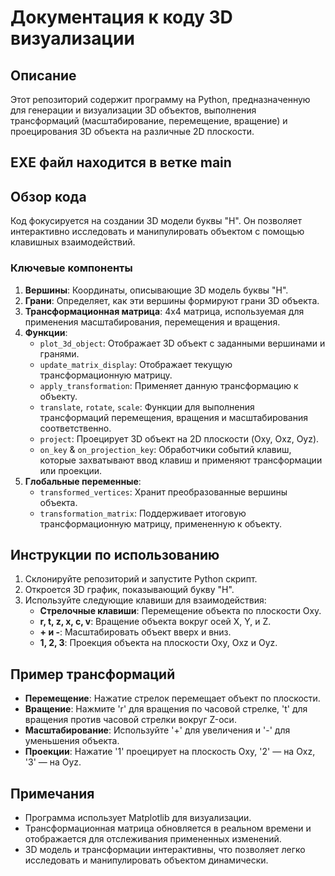 # Документация к коду 3D визуализации

## Описание
Этот репозиторий содержит программу на Python, предназначенную для генерации и визуализации 3D объектов, выполнения трансформаций (масштабирование, перемещение, вращение) и проецирования 3D объекта на различные 2D плоскости.

## EXE файл находится в ветке main

## Обзор кода
Код фокусируется на создании 3D модели буквы "Н". Он позволяет интерактивно исследовать и манипулировать объектом с помощью клавишных взаимодействий.

### Ключевые компоненты
1. **Вершины**: Координаты, описывающие 3D модель буквы "Н".
2. **Грани**: Определяет, как эти вершины формируют грани 3D объекта.
3. **Трансформационная матрица**: 4x4 матрица, используемая для применения масштабирования, перемещения и вращения.
4. **Функции**:
   - `plot_3d_object`: Отображает 3D объект с заданными вершинами и гранями.
   - `update_matrix_display`: Отображает текущую трансформационную матрицу.
   - `apply_transformation`: Применяет данную трансформацию к объекту.
   - `translate`, `rotate`, `scale`: Функции для выполнения трансформаций перемещения, вращения и масштабирования соответственно.
   - `project`: Проецирует 3D объект на 2D плоскости (Oxy, Oxz, Oyz).
   - `on_key` & `on_projection_key`: Обработчики событий клавиш, которые захватывают ввод клавиш и применяют трансформации или проекции.
5. **Глобальные переменные**:
   - `transformed_vertices`: Хранит преобразованные вершины объекта.
   - `transformation_matrix`: Поддерживает итоговую трансформационную матрицу, примененную к объекту.

## Инструкции по использованию
1. Склонируйте репозиторий и запустите Python скрипт.
2. Откроется 3D график, показывающий букву "Н".
3. Используйте следующие клавиши для взаимодействия:
   - **Стрелочные клавиши**: Перемещение объекта по плоскости Oxy.
   - **r, t, z, x, c, v**: Вращение объекта вокруг осей X, Y, и Z.
   - **+ и -**: Масштабировать объект вверх и вниз.
   - **1, 2, 3**: Проекция объекта на плоскости Oxy, Oxz и Oyz.

## Пример трансформаций
- **Перемещение**: Нажатие стрелок перемещает объект по плоскости.
- **Вращение**: Нажмите 'r' для вращения по часовой стрелке, 't' для вращения против часовой стрелки вокруг Z-оси.
- **Масштабирование**: Используйте '+' для увеличения и '-' для уменьшения объекта.
- **Проекции**: Нажатие '1' проецирует на плоскость Oxy, '2' — на Oxz, '3' — на Oyz.

## Примечания
- Программа использует Matplotlib для визуализации.
- Трансформационная матрица обновляется в реальном времени и отображается для отслеживания примененных изменений.
- 3D модель и трансформации интерактивны, что позволяет легко исследовать и манипулировать объектом динамически.
